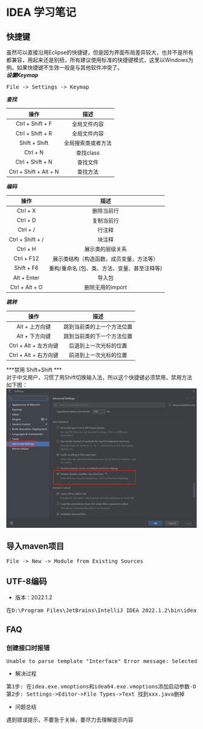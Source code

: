 # IDEA 学习笔记

## 快捷键
虽然可以直接沿用Eclipse的快捷键，但是因为界面布局差异较大，也并不是所有都兼容，用起来还是别扭，所有建议使用标准的快捷键模式，这里以Windows为例。如果快捷键不生效一般是与其他软件冲突了。<br>
***设置Keymap***
<pre>
File -> Settings -> Keymap
</pre>

***查找***

| **操作** | **描述** |
| :---: | :---: |
| Ctrl + Shift + F | 全局文件内容 |
| Ctrl + Shift + R | 全局文件内容 |
| Shift + Shift | 全局搜索类或者方法 |
| Ctrl + N | 查找class |
| Ctrl + Shift + N | 查找文件 |
| Ctrl + Shift + Alt + N | 查找方法 |

***编码***

| **操作** | **描述** |
| :---: | :---: |
| Ctrl + X | 删除当前行 |
| Ctrl + D | 复制当前行 |
| Ctrl + / | 行注释 |
| Ctrl + Shift + / | 块注释 |
| Ctrl + H | 展示类的层级关系 |
| Ctrl + F12 | 展示类结构（构造函数，成员变量，方法等） |
| Shift + F6 | 重构/重命名 (包、类、方法、变量、甚至注释等) |
| Alt + Enter | 导入包 |
| Ctrl + Alt + O | 删除无用的import |

***跳转***

| **操作** | **描述** |
| :---: | :---: |
| Alt + 上方向键 | 跳到当前类的上一个方法位置 |
| Alt + 下方向键 | 跳到当前类的下一个方法位置 |
| Ctrl + Alt + 左方向键 | 后退到上一次光标的位置 |
| Ctrl + Alt + 右方向键 | 前进到上一次光标的位置 |

***禁用 Shift+Shift *** <br/>
对于中文用户，习惯了用Shift切换输入法，所以这个快捷键必须禁用，禁用方法如下图：
![disable_double_shift.jpg](disable_double_shift.jpg)


## 导入maven项目
<pre>
File -> New -> Module from Existing Sources
</pre>

## UTF-8编码
* 版本：2022.1.2
<pre>
在D:\Program Files\JetBrains\IntelliJ IDEA 2022.1.2\bin\idea64.exe.vmoptions 添加启动参数 -Dfile.encoding=UTF-8
</pre>

## FAQ
### 创建接口时报错
<pre>
Unable to parse template "Interface" Error message: Selected class file name 'xxx.java' mapped to not java file type 'Files supported via TextMate bundles'
</pre>
* 解决过程
<pre>
第1步: 在idea.exe.vmoptions和idea64.exe.vmoptions添加启动参数-Djdk.util.zip.ensureTrailingSlash=false，然后重启
第2步: Settings->Editor->File Types->Text 找到xxx.java删掉
</pre>
* 问题总结 
<pre>
遇到错误提示，不要急于关掉，要尽力去理解提示内容
</pre>